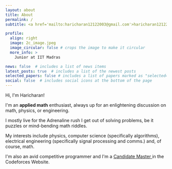 ```yaml
---
layout: about
title: About
permalink: /
subtitle: <a href='mailto:haricharan12122003@gmail.com'>haricharan12122003@gmail.com</a>

profile:
  align: right
  image: 2c_image.jpeg
  image_circular: false # crops the image to make it circular
  more_info: >
    Junior at IIT Madras

news: false  # includes a list of news items
latest_posts: true  # includes a list of the newest posts
selected_papers: false # includes a list of papers marked as "selected={true}"
social: false  # includes social icons at the bottom of the page
---
```


Hi, I'm Haricharan!

I'm an **applied math** enthusiast, always up for an enlightening discussion on math, physics, or engineering.

I mostly live for the Adrenaline rush I get out of solving problems, be it puzzles or mind-bending math riddles.

My interests include physics, computer science (specifically algorithms), electrical engineering (specifically signal processing and comms.) and, of course, math.

I'm also an avid competitive programmer and I'm a <a href='https://codeforces.com/profile/Haricharan_B'>Candidate Master </a> in the Codeforces Website.